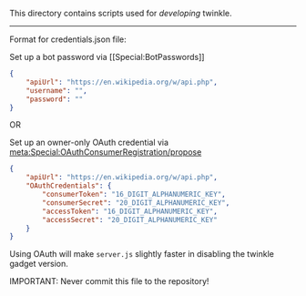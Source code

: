 This directory contains scripts used for *developing* twinkle.

----

Format for credentials.json file:

Set up a bot password via [[Special:BotPasswords]]
```json
{
	"apiUrl": "https://en.wikipedia.org/w/api.php",
	"username": "",
	"password": ""
}
```

OR

Set up an owner-only OAuth credential via [meta:Special:OAuthConsumerRegistration/propose](https://meta.wikimedia.org/wiki/Special:OAuthConsumerRegistration/propose)
```json
{
	"apiUrl": "https://en.wikipedia.org/w/api.php",
	"OAuthCredentials": {
		"consumerToken": "16_DIGIT_ALPHANUMERIC_KEY",
		"consumerSecret": "20_DIGIT_ALPHANUMERIC_KEY",
		"accessToken": "16_DIGIT_ALPHANUMERIC_KEY",
		"accessSecret": "20_DIGIT_ALPHANUMERIC_KEY"
	}
}
```

Using OAuth will make `server.js` slightly faster in disabling the twinkle gadget version.   

IMPORTANT: Never commit this file to the repository!